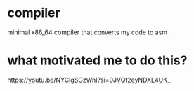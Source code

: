 # compiler 
minimal x86_64 compiler that converts my code to asm 
# what motivated me to do this?
https://youtu.be/NYClgSGzWnI?si=0JVQt2eyNDXL4UK_
